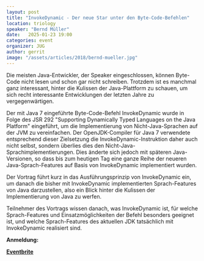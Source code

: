```yaml
---
layout: post
title: "InvokeDynamic - Der neue Star unter den Byte-Code-Befehlen"
location: triology
speaker: "Bernd Müller"
date:   2025-01-23 19:00
categories: event
organizer: JUG
author: gerrit
image: "/assets/articles/2018/bernd-mueller.jpg"
---
```


Die meisten Java-Entwickler, der Speaker eingeschlossen, können Byte-Code nicht
lesen und schon gar nicht schreiben. Trotzdem ist es manchmal ganz interessant,
hinter die Kulissen der Java-Plattform zu schauen, um sich recht interessante
Entwicklungen der letzten Jahre zu vergegenwärtigen.

Der mit Java 7 eingeführte Byte-Code-Befehl InvokeDynamic wurde in Folge des
JSR 292  "Supporting Dynamically Typed Languages on the Java Platform" eingeführt,
um die Implementierung von Nicht-Java-Sprachen auf der JVM zu vereinfachen.
Der OpenJDK-Compiler für Java 7 verwendete  entsprechend dieser Zielsetzung die
InvokeDynamic-Instruktion daher auch nicht selbst, sondern überlies dies den
Nicht-Java-Sprachimplementierungen. Dies änderte sich jedoch mit
späteren Java-Versionen, so dass bis zum heutigen Tag eine ganze Reihe der
neueren Java-Sprach-Features auf Basis von InvokeDynamic implementiert wurden.

Der Vortrag führt kurz in das Ausführungsprinzip von InvokeDynamic ein, um
danach die bisher mit InvokeDynamic implementierten Sprach-Features von Java
darzustellen, also ein Blick hinter die Kulissen der Implementierung von Java
zu werfen.

Teilnehmer des Vortrags wissen danach, was InvokeDynamic ist, für welche
Sprach-Features und Einsatzmöglichkeiten der Befehl besonders geeignet ist,
und welche Sprach-Features des aktuellen JDK tatsächlich mit InvokeDynamic
realisiert sind.

**Anmeldung:**

[**Eventbrite**](https://www.eventbrite.de/e/invokedynamic-der-neue-star-unter-den-byte-code-befehlen-tickets-1125439924109?aff=oddtdtcreator)

